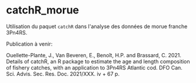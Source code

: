# catchR_morue

Utilisation du paquet `catchR` dans l'analyse des données de morue franche 3Pn4RS.

Publication à venir:

Ouellette-Plante, J., Van Beveren, E., Benoît, H.P. and Brassard, C. 2021. Details of catchR, an
R package to estimate the age and length composition of fishery catches, with an application
to 3Pn4RS Atlantic cod. DFO Can. Sci. Advis. Sec. Res. Doc. 2021/XXX. iv + 67 p.

